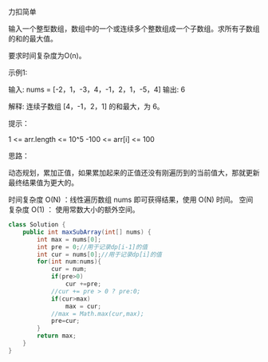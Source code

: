 力扣简单



输入一个整型数组，数组中的一个或连续多个整数组成一个子数组。求所有子数组的和的最大值。

要求时间复杂度为O(n)。

 

示例1:

输入: nums = [-2，1，-3，4，-1，2，1，-5，4]
输出: 6

解释: 连续子数组 [4，-1，2，1] 的和最大，为 6。




提示：

1 <= arr.length <= 10^5
-100 <= arr[i] <= 100





思路：

动态规划，累加正值，如果累加起来的正值还没有刚遍历到的当前值大，那就更新最终结果值为更大的。



时间复杂度 O(N) ：线性遍历数组 nums 即可获得结果，使用 O(N) 时间。
空间复杂度 O(1) ： 使用常数大小的额外空间。

````java
class Solution {
    public int maxSubArray(int[] nums) {
        int max = nums[0];
        int pre = 0;//用于记录dp[i-1]的值
        int cur = nums[0];//用于记录dp[i]的值
        for(int num:nums){
            cur = num;
            if(pre>0) 
				cur +=pre;
            //cur += pre > 0 ? pre:0;
            if(cur>max) 
				max = cur;
            //max = Math.max(cur,max);
            pre=cur;
        }
        return max;
    }
}
````
